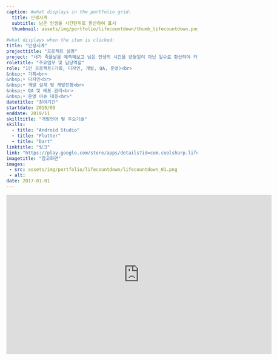 ```yaml
---
caption: #what displays in the portfolio grid:
  title: 인생시계
  subtitle: 남은 인생을 시간단위로 환산하여 표시
  thumbnail: assets/img/portfolio/lifecountdown/thumb_lifecountdown.png
  
#what displays when the item is clicked:
title: "인생시계"
projecttitle: "프로젝트 설명"
project: "내가 죽을날을 예측해보고 남은 인생의 시간을 년월일이 아닌 일수로 환산하여 카운트다운 효과로 인생의 소비를 사용자에게 인식시켜 하루하루를 더 소중히 활용할 수 있게 동기를 부여하는 앱"
roletitle: "주요업무 및 담당역할"
role: "1인 프로젝트(기획, 디자인, 개발, QA, 운영)<br>
&nbsp;• 기획<br>
&nbsp;• 디자인<br>
&nbsp;• 개발 설계 및 개발진행<br>
&nbsp;• QA 및 배포 관리<br>
&nbsp;• 운영 이슈 대응<br>"
datetitle: "참여기간"
startdate: 2019/09
enddate: 2019/11
skilltitle: "개발언어 및 주요기술"
skills:
  - title: "Android Studio"
  - title: "Flutter"
  - title: "Dart"
linktitle: "링크"
link: "https://play.google.com/store/apps/details?id=com.coolsharp.life_countdown"
imagetitle: "참고화면"
images:
 - src: assets/img/portfolio/lifecountdown/lifecountdown_01.png
 - alt: 
date: 2017-01-01
---
```

<center>
  <iframe width="700" height="420" src="https://www.youtube.com/embed/Ds0d0Dkjtw8" title="YouTube video player" frameborder="0" allow="accelerometer; autoplay; clipboard-write; encrypted-media; gyroscope; picture-in-picture; web-share" allowfullscreen></iframe>
</center>